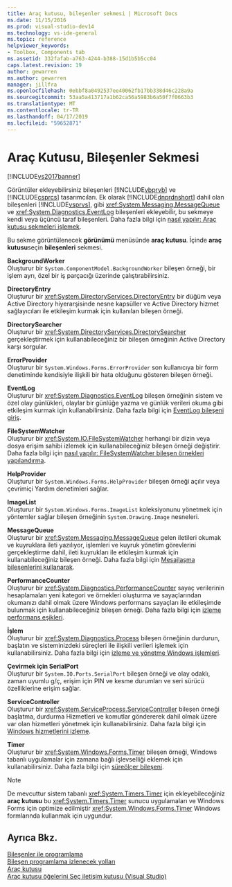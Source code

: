 ```yaml
---
title: Araç kutusu, bileşenler sekmesi | Microsoft Docs
ms.date: 11/15/2016
ms.prod: visual-studio-dev14
ms.technology: vs-ide-general
ms.topic: reference
helpviewer_keywords:
- Toolbox, Components tab
ms.assetid: 332fafab-a763-4244-b388-15d1b5b5cc04
caps.latest.revision: 19
author: gewarren
ms.author: gewarren
manager: jillfra
ms.openlocfilehash: 0ebbf8a0492537ee40062fb17bb338d46c228a9a
ms.sourcegitcommit: 53aa5a413717a1b62ca56a5983b6a50f7f0663b3
ms.translationtype: MT
ms.contentlocale: tr-TR
ms.lasthandoff: 04/17/2019
ms.locfileid: "59652871"
---
```

# <a name="toolbox-components-tab"></a>Araç Kutusu, Bileşenler Sekmesi
[!INCLUDE[vs2017banner](../../includes/vs2017banner.md)]

Görüntüler ekleyebilirsiniz bileşenleri [!INCLUDE[vbprvb](../../includes/vbprvb-md.md)] ve [!INCLUDE[csprcs](../../includes/csprcs-md.md)] tasarımcıları. Ek olarak [!INCLUDE[dnprdnshort](../../includes/dnprdnshort-md.md)] dahil olan bileşenleri [!INCLUDE[vsprvs](../../includes/vsprvs-md.md)], gibi <xref:System.Messaging.MessageQueue> ve <xref:System.Diagnostics.EventLog> bileşenleri ekleyebilir, bu sekmeye kendi veya üçüncü taraf bileşenleri. Daha fazla bilgi için [nasıl yapılır: Araç kutusu sekmeleri işlemek](http://msdn.microsoft.com/21285050-cadd-455a-b1f5-a2289a89c4db).  
  
 Bu sekme görüntülenecek **görünümü** menüsünde **araç kutusu**. İçinde **araç kutusu**seçin **bileşenleri** sekmesi.  
  
 **BackgroundWorker**  
 Oluşturur bir `System.ComponentModel.BackgroundWorker` bileşen örneği, bir işlem ayrı, özel bir iş parçacığı üzerinde çalıştırabilirsiniz.  
  
 **DirectoryEntry**  
 Oluşturur bir <xref:System.DirectoryServices.DirectoryEntry> bir düğüm veya Active Directory hiyerarşisinde nesne kapsüller ve Active Directory hizmet sağlayıcıları ile etkileşim kurmak için kullanılan bileşen örneği.  
  
 **DirectorySearcher**  
 Oluşturur bir <xref:System.DirectoryServices.DirectorySearcher> gerçekleştirmek için kullanabileceğiniz bir bileşen örneğinin Active Directory karşı sorgular.  
  
 **ErrorProvider**  
 Oluşturur bir `System.Windows.Forms.ErrorProvider` son kullanıcıya bir form denetiminde kendisiyle ilişkili bir hata olduğunu gösteren bileşen örneği.  
  
 **EventLog**  
 Oluşturur bir <xref:System.Diagnostics.EventLog> bileşen örneğinin sistem ve özel olay günlükleri, olaylar bir günlüğe yazma ve günlük verileri okuma gibi etkileşim kurmak için kullanabilirsiniz. Daha fazla bilgi için [EventLog bileşeni giriş](http://msdn.microsoft.com/a2ba4f28-4b1a-435e-99ef-51b28e21f805).  
  
 **FileSystemWatcher**  
 Oluşturur bir <xref:System.IO.FileSystemWatcher> herhangi bir dizin veya dosya erişim sahibi izlemek için kullanabileceğiniz bileşen örneği değiştirir. Daha fazla bilgi için [nasıl yapılır: FileSystemWatcher bileşen örnekleri yapılandırma](http://msdn.microsoft.com/2e628234-4951-4135-8a86-28b924070d50).  
  
 **HelpProvider**  
 Oluşturur bir `System.Windows.Forms.HelpProvider` bileşen örneği açılır veya çevrimiçi Yardım denetimleri sağlar.  
  
 **ImageList**  
 Oluşturur bir `System.Windows.Forms.ImageList` koleksiyonunu yönetmek için yöntemler sağlar bileşen örneğinin `System.Drawing.Image` nesneleri.  
  
 **MessageQueue**  
 Oluşturur bir <xref:System.Messaging.MessageQueue> gelen iletileri okumak ve kuyruklara ileti yazılıyor, işlemleri ve kuyruk yönetim görevlerini gerçekleştirme dahil, ileti kuyrukları ile etkileşim kurmak için kullanabileceğiniz bileşen örneği. Daha fazla bilgi için [Mesajlaşma bileşenlerini kullanarak](http://msdn.microsoft.com/922dbac7-26f0-4e39-b666-ccfc184793d7).  
  
 **PerformanceCounter**  
 Oluşturur bir <xref:System.Diagnostics.PerformanceCounter> sayaç verilerinin hesaplamaları yeni kategori ve örnekleri oluşturma ve sayaçlarından okumanızı dahil olmak üzere Windows performans sayaçları ile etkileşimde bulunmak için kullanabileceğiniz bileşen örneği. Daha fazla bilgi için [izleme performans eşikleri](http://msdn.microsoft.com/b8b44a55-31d0-4b45-9517-8c1b1e4fdc91).  
  
 **İşlem**  
 Oluşturur bir <xref:System.Diagnostics.Process> bileşen örneğinin durdurun, başlatın ve sisteminizdeki süreçleri ile ilişkili verileri işlemek için kullanabilirsiniz. Daha fazla bilgi için [izleme ve yönetme Windows işlemleri](http://msdn.microsoft.com/a86bd4c1-b92c-49a0-8f32-61d67837b45e).  
  
 **Çevirmek için SerialPort**  
 Oluşturur bir `System.IO.Ports.SerialPort` bileşen örneği ve olay odaklı, zaman uyumlu g/ç, erişim için PIN ve kesme durumları ve seri sürücü özelliklerine erişim sağlar.  
  
 **ServiceController**  
 Oluşturur bir <xref:System.ServiceProcess.ServiceController> bileşen örneği başlatma, durdurma Hizmetleri ve komutlar göndererek dahil olmak üzere var olan hizmetleri yönetmek için kullanabilirsiniz. Daha fazla bilgi için [Windows hizmetlerini izleme](http://msdn.microsoft.com/4542ee3f-e052-4cb9-8726-58e9420de222).  
  
 **Timer**  
 Oluşturur bir <xref:System.Windows.Forms.Timer> bileşen örneği, Windows tabanlı uygulamalar için zamana bağlı işlevselliği eklemek için kullanabilirsiniz. Daha fazla bilgi için [süreölçer bileşeni](http://msdn.microsoft.com/library/6700e534-6382-43d5-98ed-14205435fff7).  
  
> [!NOTE]
>  De mevcuttur sistem tabanlı <xref:System.Timers.Timer> için ekleyebileceğiniz **araç kutusu** bu <xref:System.Timers.Timer> sunucu uygulamaları ve Windows Forms için optimize edilmiştir <xref:System.Windows.Forms.Timer> Windows formlarında kullanmak için uygundur.  
  
## <a name="see-also"></a>Ayrıca Bkz.  
 [Bileşenler ile programlama](http://msdn.microsoft.com/library/d4d4fcb4-e0b8-46b3-b679-7ee0026eb9e3)   
 [Bileşen programlama izlenecek yolları](http://msdn.microsoft.com/library/373cacf7-479e-4b05-991c-5cb18824e913)   
 [Araç kutusu](../../ide/reference/toolbox.md)   
 [Araç kutusu öğelerini Seç iletişim kutusu (Visual Studio)](http://msdn.microsoft.com/bd07835f-18a8-433e-bccc-7141f65263bb)
